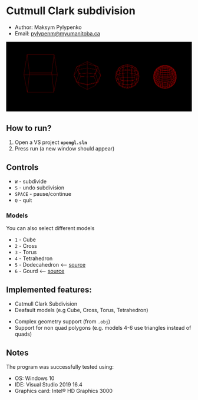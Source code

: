 # Cutmull Clark subdivision
* Author: Maksym Pylypenko
* Email: pylypenm@myumanitoba.ca

![Image](https://github.com/MaksymPylypenko/Catmull-Clark-subdivision/blob/master/subdivision2.png)

## How to run?
1. Open a VS project **`opengl.sln`**
2. Press run (a new window should appear)

## Controls
* `W`		- subdivide
* `S`		- undo subdivision
* `SPACE`	- pause/continue
* `Q`		- quit 

### Models
You can also select different models
* `1` - Cube
* `2` - Cross
* `3` - Torus
* `4` - Tetrahedron
* `5` - Dodecahedron <-- [source](https://people.sc.fsu.edu/~jburkardt/data/obj/obj.html)
* `6` - Gourd <-- [source](https://people.sc.fsu.edu/~jburkardt/data/obj/obj.html)

## Implemented features:
* Catmull Clark Subdivision
* Deafault models (e.g Cube, Cross, Torus, Tetrahedron)
- Complex geometry support (from `.obj`)
- Support for non quad polygons (e.g. models 4-6 use triangles instead of quads)

## Notes
The program was successfully tested using:
* OS: Windows 10
* IDE: Visual Studio 2019 16.4
* Graphics card: Intel® HD Graphics 3000
